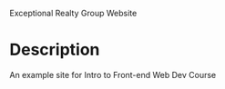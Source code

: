 Exceptional Realty Group Website

# Description

An example site for Intro to Front-end Web Dev Course
